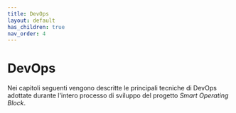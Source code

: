 ```yaml
---
title: DevOps
layout: default
has_children: true
nav_order: 4
---
```

# DevOps

Nei capitoli seguenti vengono descritte le principali tecniche di DevOps adottate durante l'intero processo di sviluppo del progetto *Smart Operating Block*.
